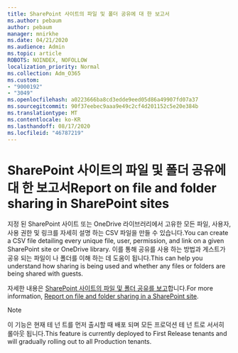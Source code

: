 ```yaml
---
title: SharePoint 사이트의 파일 및 폴더 공유에 대 한 보고서
ms.author: pebaum
author: pebaum
manager: mnirkhe
ms.date: 04/21/2020
ms.audience: Admin
ms.topic: article
ROBOTS: NOINDEX, NOFOLLOW
localization_priority: Normal
ms.collection: Adm_O365
ms.custom:
- "9000192"
- "3049"
ms.openlocfilehash: a0223666ba8cd3edde9eed05d86a49907fd07a37
ms.sourcegitcommit: 90f37eebec9aaa9e49c2cf4d201152c5e20e384b
ms.translationtype: MT
ms.contentlocale: ko-KR
ms.lasthandoff: 08/17/2020
ms.locfileid: "46787219"
---
```

# <a name="report-on-file-and-folder-sharing-in-sharepoint-sites"></a><span data-ttu-id="a8a8b-102">SharePoint 사이트의 파일 및 폴더 공유에 대 한 보고서</span><span class="sxs-lookup"><span data-stu-id="a8a8b-102">Report on file and folder sharing in SharePoint sites</span></span>

<span data-ttu-id="a8a8b-103">지정 된 SharePoint 사이트 또는 OneDrive 라이브러리에서 고유한 모든 파일, 사용자, 사용 권한 및 링크를 자세히 설명 하는 CSV 파일을 만들 수 있습니다.</span><span class="sxs-lookup"><span data-stu-id="a8a8b-103">You can create a CSV file detailing every unique file, user, permission, and link on a given SharePoint site or OneDrive library.</span></span> <span data-ttu-id="a8a8b-104">이를 통해 공유를 사용 하는 방법과 게스트가 공유 되는 파일이 나 폴더를 이해 하는 데 도움이 됩니다.</span><span class="sxs-lookup"><span data-stu-id="a8a8b-104">This can help you understand how sharing is being used and whether any files or folders are being shared with guests.</span></span>

<span data-ttu-id="a8a8b-105">자세한 내용은 [SharePoint 사이트의 파일 및 폴더 공유를 보고](https://docs.microsoft.com/sharepoint/sharing-reports)합니다.</span><span class="sxs-lookup"><span data-stu-id="a8a8b-105">For more information, [Report on file and folder sharing in a SharePoint site](https://docs.microsoft.com/sharepoint/sharing-reports).</span></span>

> [!NOTE]
> <span data-ttu-id="a8a8b-106">이 기능은 현재 테 넌 트를 먼저 출시할 때 배포 되며 모든 프로덕션 테 넌 트로 서서히 롤아웃 됩니다.</span><span class="sxs-lookup"><span data-stu-id="a8a8b-106">This feature is currently deployed to First Release tenants and will gradually rolling out to all Production tenants.</span></span>